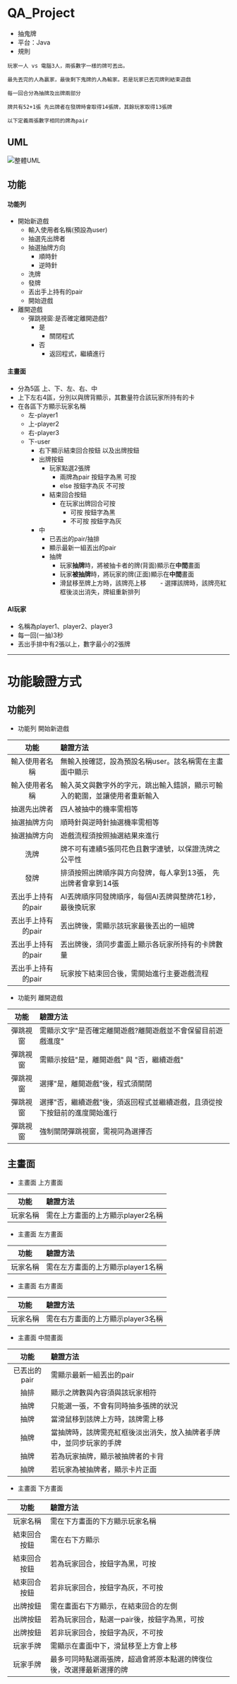 # QA_Project
- 抽鬼牌
- 平台：Java
- 規則
``` 
玩家一人 vs 電腦3人，兩張數字一樣的牌可丟出。 

最先丟完的人為贏家，最後剩下鬼牌的人為輸家。若是玩家已丟完牌則結束遊戲 

每一回合分為抽牌及出牌兩部分

牌共有52+1張 先出牌者在發牌時會取得14張牌，其餘玩家取得13張牌

以下定義兩張數字相同的牌為pair
```
## UML
![整體UML](https://raw.githubusercontent.com/nori243/QA_Project/master/uml/total.png)
## 功能
#### 功能列
- 開始新遊戲
  - 輸入使用者名稱(預設為user)
  - 抽選先出牌者
  - 抽選抽牌方向
    - 順時針 
    - 逆時針   
  - 洗牌
  - 發牌
  - 丟出手上持有的pair
  - 開始遊戲
- 離開遊戲
  - 彈跳視窗:是否確定離開遊戲?
    - 是
      - 關閉程式
    - 否
      - 返回程式，繼續進行
#### 主畫面  
- 分為5區 上、下、左、右、中   
- 上下左右4區，分別以與牌背顯示，其數量符合該玩家所持有的卡
- 在各區下方顯示玩家名稱
  - 左-player1 
  - 上-player2   
  - 右-player3 
  - 下-user  
    - 右下顯示結束回合按鈕 以及出牌按鈕 
    - 出牌按鈕  
      - 玩家點選2張牌 
        - 兩牌為pair 按鈕字為黑 可按  
        - else 按鈕字為灰 不可按  
      - 結束回合按鈕  
        - 在玩家出牌回合可按 
          - 可按 按鈕字為黑  
          - 不可按 按鈕字為灰 
    - 中
      - 已丟出的pair/抽排  
      - 顯示最新一組丟出的pair  
      - 抽牌  
        - 玩家**抽牌**時，將被抽卡者的牌(背面)顯示在**中間**畫面
        - 玩家**被抽牌**時，將玩家的牌(正面)顯示在**中間**畫面
        - 滑鼠移至牌上方時，該牌亮上移
        - 選擇該牌時，該牌亮紅框後淡出消失，牌組重新排列

#### AI玩家
  - 名稱為player1、player2、player3
  - 每一回(一抽)3秒
  - 丟出手排中有2張以上，數字最小的2張牌
    
------
# 功能驗證方式 
## 功能列
- 功能列 開始新遊戲

| 功能 | 驗證方法 | 
| :----: | :---- | 
| 輸入使用者名稱 | 無輸入按確認，設為預設名稱user。該名稱需在主畫面中顯示 |
| 輸入使用者名稱 | 輸入英文與數字外的字元，跳出輸入錯誤，顯示可輸入的範圍，並讓使用者重新輸入|
| 抽選先出牌者 | 四人被抽中的機率需相等 |
| 抽選抽牌方向 | 順時針與逆時針抽選機率需相等 |
| 抽選抽牌方向 | 遊戲流程須按照抽選結果來進行 |
| 洗牌 | 牌不可有連續5張同花色且數字連號，以保證洗牌之公平性 |
| 發牌 | 排須按照出牌順序與方向發牌，每人拿到13張， 先出牌者會拿到14張|
| 丟出手上持有的pair | AI丟牌順序同發牌順序，每個AI丟牌與整牌花1秒，最後換玩家 |
| 丟出手上持有的pair | 丟出牌後，需顯示該玩家最後丟出的一組牌 |
| 丟出手上持有的pair | 丟出牌後，須同步畫面上顯示各玩家所持有的卡牌數量 |
| 丟出手上持有的pair | 玩家按下結束回合後，需開始進行主要遊戲流程 | 

- 功能列 離開遊戲

| 功能 | 驗證方法 | 
| :----: | :---- | 
| 彈跳視窗 | 需顯示文字"是否確定離開遊戲?離開遊戲並不會保留目前遊戲進度" |
| 彈跳視窗 | 需顯示按鈕"是，離開遊戲" 與 "否，繼續遊戲" |
| 彈跳視窗 | 選擇"是，離開遊戲"後，程式須關閉|
| 彈跳視窗 | 選擇"否，繼續遊戲"後，須返回程式並繼續遊戲，且須從按下按鈕前的進度開始進行 |
| 彈跳視窗 | 強制關閉彈跳視窗，需視同為選擇否 |

 
 ## 主畫面 
 - 主畫面 上方畫面
 
| 功能 | 驗證方法 | 
| :----: | :---- |
| 玩家名稱 | 需在上方畫面的上方顯示player2名稱 |

 - 主畫面 左方畫面
 
| 功能 | 驗證方法 | 
| :----: | :---- |
| 玩家名稱 | 需在左方畫面的上方顯示player1名稱 |

 - 主畫面 右方畫面
 
| 功能 | 驗證方法 | 
| :----: | :---- |
| 玩家名稱 | 需在右方畫面的上方顯示player3名稱 |
 
- 主畫面 中間畫面
 
| 功能 | 驗證方法 | 
| :----: | :---- |
| 已丟出的pair | 需顯示最新一組丟出的pair |
| 抽排 | 顯示之牌數與內容須與該玩家相符 |
| 抽牌 | 只能選一張，不會有同時抽多張牌的狀況 |
| 抽牌 | 當滑鼠移到該牌上方時，該牌需上移 |
| 抽牌 | 當抽牌時，該牌需亮紅框後淡出消失，放入抽牌者手牌中，並同步玩家的手牌|
| 抽牌 | 若為玩家抽牌，顯示被抽牌者的卡背 |
| 抽牌 | 若玩家為被抽牌者，顯示卡片正面 |


- 主畫面 下方畫面
 
| 功能 | 驗證方法 | 
| :----: | :---- |
| 玩家名稱 | 需在下方畫面的下方顯示玩家名稱 |
| 結束回合按鈕 | 需在右下方顯示 |
| 結束回合按鈕 | 若為玩家回合，按鈕字為黑，可按 |
| 結束回合按鈕 | 若非玩家回合，按鈕字為灰，不可按 |
| 出牌按鈕 | 需在畫面右下方顯示，在結束回合的左側 |
| 出牌按鈕 | 若為玩家回合，點選一pair後，按鈕字為黑，可按 |
| 出牌按鈕 | 若非玩家回合，按鈕字為灰，不可按 |
| 玩家手牌 | 需顯示在畫面中下，滑鼠移至上方會上移 |
| 玩家手牌 | 最多可同時點選兩張牌，超過會將原本點選的牌復位後，改選擇最新選擇的牌 |

 
  
  
